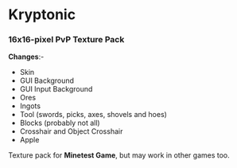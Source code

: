 # Kryptonic
### 16x16-pixel PvP Texture Pack
**Changes**:-
- Skin
- GUI Background
- GUI Input Background
- Ores
- Ingots
- Tool (swords, picks, axes, shovels and hoes)
- Blocks (probably not all)
- Crosshair and Object Crosshair
- Apple

Texture pack for **Minetest Game**, but may work in other games too.
